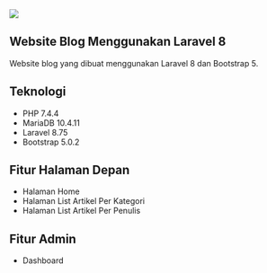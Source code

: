 <img src="https://blogger.googleusercontent.com/img/b/R29vZ2xl/AVvXsEjztRrGMDOijOKR_kI5RwpxEVfps48WM4k0guE6iqzFKHivt8T60SM1Brkifa87rBVLDQvsHsusy4vo8Pjc0fnoRBzCQ8xQANHLkjBpbrAkEcezwYMchJe-PdyQnQsF7I1WQUgf2_d3gvvf2JxRyhLNQPxgBtkcvbgh2AurTJrjGzsnuz6JQ16KzS5w4NAE/s1600/Home.png" />
<h2>Website Blog Menggunakan Laravel 8</h2>
<p>
Website blog yang dibuat menggunakan Laravel 8 dan Bootstrap 5.
</p>

## Teknologi

-   PHP 7.4.4
-   MariaDB 10.4.11
-   Laravel 8.75
-   Bootstrap 5.0.2

## Fitur Halaman Depan

-   Halaman Home
-   Halaman List Artikel Per Kategori
-   Halaman List Artikel Per Penulis

## Fitur Admin

-   Dashboard
